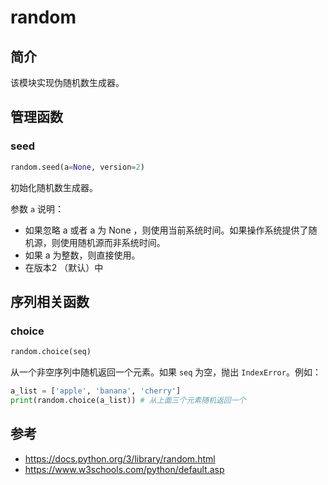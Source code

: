 # random

## 简介

该模块实现伪随机数生成器。

## 管理函数

### seed

```py
random.seed(a=None, version=2)
```

初始化随机数生成器。

参数 `a` 说明：

- 如果忽略 a 或者 a 为 None ，则使用当前系统时间。如果操作系统提供了随机源，则使用随机源而非系统时间。
- 如果 a 为整数，则直接使用。
- 在版本2 （默认）中

## 序列相关函数

### choice

```py
random.choice(seq)
```

从一个非空序列中随机返回一个元素。如果 `seq` 为空，抛出 `IndexError`。例如：

```py
a_list = ['apple', 'banana', 'cherry']
print(random.choice(a_list)) # 从上面三个元素随机返回一个
```

## 参考

- https://docs.python.org/3/library/random.html
- https://www.w3schools.com/python/default.asp
